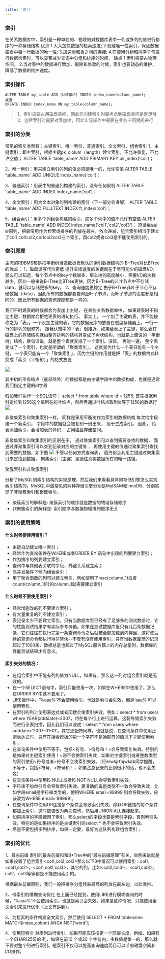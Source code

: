 ```yaml
---
title: '索引'
---
```


### 索引
在关系数据库中，索引是一种单独的、物理的对数据库表中一列或多列的值进行排序的一种存储结构
优点
1.大大加快数据的检索速度;
2.创建唯一性索引，保证数据库表中每一行数据的唯一性;
3.加速表和表之间的连接;
4.在使用分组和排序子句进行数据检索时，可以显著减少查询中分组和排序的时间。
缺点
1.索引需要占物理空间。
2.当对表中的数据进行增加、删除和修改的时候，索引也要动态的维护，降低了数据的维护速度。

### 索引操作
```
ALTER TABLE my_table ADD [UNIQUE] INDEX index_name(column_name);
或者
CREATE INDEX index_name ON my_table(column_name);
```
> 1、索引需要占用磁盘空间，因此在创建索引时要考虑到磁盘空间是否足够
2、创建索引时需要对表加锁，因此实际操作中需要在业务空闲期间进行


### 索引的分类
常见的索引类型有：主键索引、唯一索引、普通索引、全文索引、组合索引
1、主键索引：即主索引，根据主键pk_clolum（length）建立索引，不允许重复，不允许空值；
ALTER TABLE 'table_name' ADD PRIMARY KEY pk_index('col')；

2、唯一索引：用来建立索引的列的值必须是唯一的，允许空值
ALTER TABLE 'table_name' ADD UNIQUE index_name('col')；

3、普通索引：用表中的普通列构建的索引，没有任何限制
ALTER TABLE 'table_name' ADD INDEX index_name('col')；

4、全文索引：用大文本对象的列构建的索引（下一部分会讲解）
ALTER TABLE 'table_name' ADD FULLTEXT INDEX ft_index('col')；

5、组合索引：用多个列组合构建的索引，这多个列中的值不允许有空值
ALTER TABLE 'table_name' ADD INDEX index_name('col1','col2','col3')；
遵循`最左前缀`原则，把最常用作为检索或排序的列放在最左，依次递减，组合索引相当于建立了col1,col1col2,col1col2col3三个索引，而col2或者col3是不能使用索引的。

### 索引原理

主流的RDBMS都是把平衡树当做数据表默认的索引数据结构的
B+Tree对比BTree的优点：
1、磁盘读写代价更低
提升查找速度的关键就在于尽可能少的磁盘I/O，那么可以知道，每个节点中的key个数越多，那么树的高度越小，需要I/O的次数越少，因此一般来说B+Tree比BTree更快，因为B+Tree的非叶节点中不存储data，就可以存储更多的key。
2、查询速度更稳定
由于B+Tree非叶子节点不存储数据（data），因此所有的数据都要查询至叶子节点，而叶子节点的高度都是相同的，因此所有数据的查询速度都是一样的。

我们平时建表的时候都会为表加上主键， 在某些关系数据库中， 如果建表时不指定主键，数据库会拒绝建表的语句执行。 事实上， 一个加了主键的表，并不能被称之为「表」。一个没加主键的表，它的数据无序的放置在磁盘存储器上，一行一行的排列的很整齐， 跟我认知中的「表」很接近。如果给表上了主键，那么表在磁盘上的存储结构就由整齐排列的结构转变成了树状结构，也就是上面说的「平衡树」结构，换句话说，就是整个表就变成了一个索引。没错， 再说一遍， 整个表变成了一个索引，也就是所谓的「聚集索引」。 这就是为什么一个表只能有一个主键， 一个表只能有一个「聚集索引」，因为主键的作用就是把「表」的数据格式转换成「索引（平衡树）」的格式放置

![](../../resources/db/303980-20170331183916477-93039637.jpg)

其中树的所有结点（底部除外）的数据都是由主键字段中的数据构成，也就是通常我们指定主键的id字段



假如我们执行一个SQL语句：
select * from table where id = 1256;
首先根据索引定位到1256这个值所在的叶结点，然后再通过叶结点取到id等于1256的数据行
![](../../resources/db/123.jpg)

非聚集索引和聚集索引一样， 同样是采用平衡树作为索引的数据结构
每次给字段建一个新索引， 字段中的数据就会被复制一份出来， 用于生成索引。 因此， 给表添加索引，会增加表的体积， 占用磁盘存储空间。

非聚集索引和聚集索引的区别在于， 通过聚集索引可以查到需要查找的数据， 而通过非聚集索引可以查到记录对应的主键值 ， 再使用主键的值通过聚集索引查找到需要的数据，如下图
![](../../resources/db/341.jpg)
不管以任何方式查询表， 最终都会利用主键通过聚集索引来定位到数据， 聚集索引（主键）是通往真实数据所在的唯一路径。

聚簇索引和非聚簇索引

分析了MySQL的索引结构的实现原理，然后我们来看看具体的存储引擎怎么实现索引结构的，MySQL中最常见的两种存储引擎分别是MyISAM和InnoDB，分别实现了非聚簇索引和聚簇索引。

* 聚簇索引的解释是: 聚簇索引的顺序就是数据的物理存储顺序
* 非聚簇索引的解释是: 索引顺序与数据物理排列顺序无关


### 索引的使用策略
#### 什么时候要使用索引？

* 主键自动建立唯一索引；
* 经常作为查询条件在WHERE或者ORDER BY 语句中出现的列要建立索引；
* 作为排序的列要建立索引；
* 查询中与其他表关联的字段，外键关系建立索引
* 高并发条件下倾向组合索引；
* 用于聚合函数的列可以建立索引，例如使用了max(column_1)或者count(column_1)时的column_1就需要建立索引
#### 什么时候不要使用索引？

* 经常增删改的列不要建立索引；
* 有大量重复的列不建立索引；
* 表记录太少不要建立索引。只有当数据库里已经有了足够多的测试数据时，它的性能测试结果才有实际参考价值。如果在测试数据库里只有几百条数据记录，它们往往在执行完第一条查询命令之后就被全部加载到内存里，这将使后续的查询命令都执行得非常快--不管有没有使用索引。只有当数据库里的记录超过了1000条、数据总量也超过了MySQL服务器上的内存总量时，数据库的性能测试结果才有意义。
#### 索引失效的情况：

* 在组合索引中不能有列的值为NULL，如果有，那么这一列对组合索引就是无效的。
* 在一个SELECT语句中，索引只能使用一次，如果在WHERE中使用了，那么在ORDER BY中就不要用了。
* LIKE操作中，'%aaa%'不会使用索引，也就是索引会失效，但是‘aaa%’可以使用索引。
* 在索引的列上使用表达式或者函数会使索引失效，例如：select * from users where YEAR(adddate)<2007，将在每个行上进行运算，这将导致索引失效而进行全表扫描，因此我们可以改成：select * from users where adddate<’2007-01-01′。其它通配符同样，也就是说，在查询条件中使用正则表达式时，只有在搜索模板的第一个字符不是通配符的情况下才能使用索引。
* 在查询条件中使用不等于，包括<符号、>符号和！=会导致索引失效。特别的是如果对主键索引使用！=则不会使索引失效，如果对主键索引或者整数类型的索引使用<符号或者>符号不会使索引失效。（经erwkjrfhjwkdb同学提醒，不等于，包括&lt;符号、>符号和！，如果占总记录的比例很小的话，也不会失效）
* 在查询条件中使用IS NULL或者IS NOT NULL会导致索引失效。
* 字符串不加单引号会导致索引失效。更准确的说是类型不一致会导致失效，比如字段email是字符串类型的，使用WHERE email=99999 则会导致失败，应该改为WHERE email='99999'。
* 在查询条件中使用OR连接多个条件会导致索引失效，除非OR链接的每个条件都加上索引，这时应该改为两次查询，然后用UNION ALL连接起来。
* 如果排序的字段使用了索引，那么select的字段也要是索引字段，否则索引失效。特别的是如果排序的是主键索引则select * 也不会导致索引失效。
* 尽量不要包括多列排序，如果一定要，最好为这队列构建组合索引；

### 索引的优化
1、最左前缀
索引的最左前缀和和B+Tree中的“最左前缀原理”有关，举例来说就是如果设置了组合索引<col1,col2,col3>那么以下3中情况可以使用索引：col1，<col1,col2>，<col1,col2,col3>，其它的列，比如<col2,col3>，<col1,col3>，col2，col3等等都是不能使用索引的。

根据最左前缀原则，我们一般把排序分组频率最高的列放在最左边，以此类推。

2、带索引的模糊查询优化
在上面已经提到，使用LIKE进行模糊查询的时候，'%aaa%'不会使用索引，也就是索引会失效。如果是这种情况，只能使用全文索引来进行优化（上文有讲到）。

3、为检索的条件构建全文索引，然后使用
SELECT * FROM tablename MATCH(index_colum) ANGAINST(‘word’);

4、使用短索引
对串列进行索引，如果可能应该指定一个前缀长度。例如，如果有一个CHAR(255)的 列，如果在前10 个或20 个字符内，多数值是惟一的，那么就不要对整个列进行索引。短索引不仅可以提高查询速度而且可以节省磁盘空间和I/O操作。